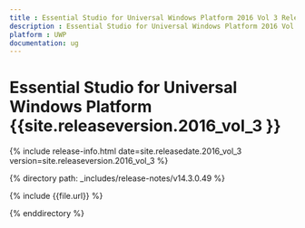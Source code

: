 ```yaml
---
title : Essential Studio for Universal Windows Platform 2016 Vol 3 Release Notes
description : Essential Studio for Universal Windows Platform 2016 Vol 3 Release Notes
platform : UWP
documentation: ug
---
```


# Essential Studio for Universal Windows Platform {{site.releaseversion.2016_vol_3 }}

{% include release-info.html date=site.releasedate.2016_vol_3 version=site.releaseversion.2016_vol_3 %} 

{% directory path: _includes/release-notes/v14.3.0.49 %}

{% include {{file.url}} %}

{% enddirectory %}